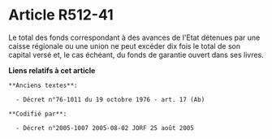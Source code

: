 # Article R512-41

Le total des fonds correspondant à des avances de l'Etat détenues par une caisse régionale ou une union ne peut excéder dix
fois le total de son capital versé et, le cas échéant, du fonds de garantie ouvert dans ses livres.

**Liens relatifs à cet article**

	**Anciens textes**:

	  - Décret n°76-1011 du 19 octobre 1976 - art. 17 (Ab)

	**Codifié par**:

	  - Décret n°2005-1007 2005-08-02 JORF 25 août 2005
